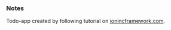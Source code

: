 ### Notes

Todo-app created by following tutorial on [ionincframework.com](http://ionicframework.com/docs/guide/starting.html).